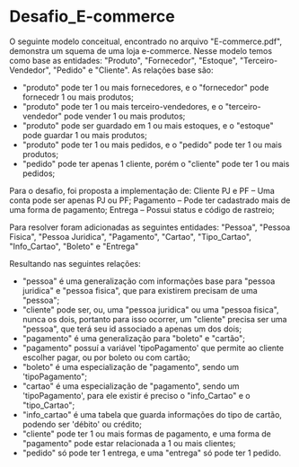 # Desafio_E-commerce

O seguinte modelo conceitual, encontrado no arquivo "E-commerce.pdf", demonstra um squema de uma loja e-commerce. 
Nesse modelo temos como base as entidades: "Produto", "Fornecedor", "Estoque", "Terceiro-Vendedor", "Pedido" e "Cliente".
As relações base são: 
- "produto" pode ter 1 ou mais fornecedores, e o "fornecedor" pode fornecedr 1 ou mais produtos; 
- "produto" pode ter 1 ou mais terceiro-vendedores, e o "terceiro-vendedor" pode vender 1 ou mais produtos;
- "produto" pode ser guardado em 1 ou mais estoques, e o "estoque" pode guardar 1 ou mais produtos;
- "produto" pode ter 1 ou mais pedidos, e o "pedido" pode ter 1 ou mais produtos;
- "pedido" pode ter apenas 1 cliente, porém o "cliente" pode ter 1 ou mais pedidos;

Para o desafio, foi proposta a implementação de:
Cliente PJ e PF – Uma conta pode ser apenas PJ ou PF;
Pagamento – Pode ter cadastrado mais de uma forma de pagamento;
Entrega – Possui status e código de rastreio;

Para resolver foram adicionadas as seguintes entidades: "Pessoa", "Pessoa Fisica", "Pessoa Juridica", "Pagamento", "Cartao", "Tipo_Cartao", "Info_Cartao", "Boleto" e "Entrega"

Resultando nas seguintes relações:
- "pessoa" é uma generalização com informações base para "pessoa juridica" e "pessoa fisica", que para existirem precisam de uma "pessoa";
- "cliente" pode ser, ou, uma "pessoa juridica" ou uma "pessoa fisica", nunca os dois, portanto para isso ocorrer, um "cliente" precisa ser uma "pessoa", que terá seu id associado a apenas um dos dois;
- "pagamento" é uma generalização para "boleto" e "cartão";
- "pagamento" possuí a variável 'tipoPagamento' que permite ao cliente escolher pagar, ou por boleto ou com cartão;
- "boleto" é uma especialização de "pagamento", sendo um 'tipoPagamento";
- "cartao" é uma especialização de "pagamento", sendo um 'tipoPagamento', para ele existir é preciso o "info_Cartao" e o "tipo_Cartao";
- "info_cartao" é uma tabela que guarda informações do tipo de cartão, podendo ser 'débito' ou crédito;
- "cliente" pode ter 1 ou mais formas de pagamento, e uma forma de "pagamento" pode estar relacionada a 1 ou mais clientes;
- "pedido" só pode ter 1 entrega, e uma "entrega"  só pode ter 1 pedido.